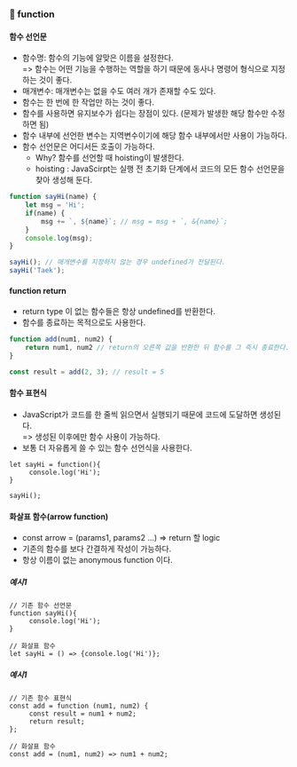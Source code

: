### 📑 function

#### 함수 선언문

* 함수명: 함수의 기능에 알맞은 이름을 설정한다. <br>=> 함수는 어떤 기능을 수행하는 역할을 하기 때문에 동사나 명령어 형식으로 지정하는 것이 좋다.
* 매개변수: 매개변수는 없을 수도 여러 개가 존재할 수도 있다.
* 함수는 한 번에 한 작업만 하는 것이 좋다.
* 함수를 사용하면 유지보수가 쉽다는 장점이 있다. (문제가 발생한 해당 함수만 수정하면 됨)
* 함수 내부에 선언한 변수는 지역변수이기에 해당 함수 내부에서만 사용이 가능하다.
* 함수 선언문은 어디서든 호출이 가능하다.
    * Why? 함수를 선언할 때 hoisting이 발생한다.  
    * hoisting : JavaScirpt는 실행 전 초기화 단계에서 코드의 모든 함수 선언문을 찾아 생성해 둔다.

```javascript
function sayHi(name) {
    let msg = 'Hi';
    if(name) {
        msg += `, ${name}`; // msg = msg + `, &{name}`;
    }
    console.log(msg);
}

sayHi(); // 매개변수를 지정하지 않는 경우 undefined가 전달된다.
sayHi('Taek');
```

#### function return

* return type 이 없는 함수들은 항상 undefined를 반환한다.
* 함수를 종료하는 목적으로도 사용한다.

```javascript
function add(num1, num2) {
    return num1, num2 // return의 오른쪽 값을 반환한 뒤 함수를 그 즉시 종료한다.
}

const result = add(2, 3); // result = 5
```

#### 함수 표현식

* JavaScript가 코드를 한 줄씩 읽으면서 실행되기 때문에 코드에 도달하면 생성된다.<br>=> 생성된 이후에만 함수 사용이 가능하다.
* 보통 더 자유롭게 쓸 수 있는 함수 선언식을 사용한다.

```javascirpt
let sayHi = function(){
     console.log('Hi');
}

sayHi();
```

#### 화살표 함수(arrow function)

* const arrow = (params1, params2 ...) => return 할 logic
* 기존의 함수를 보다 간결하게 작성이 가능하다.
* 항상 이름이 없는 anonymous function 이다.

##### 예시1

```javascirpt
// 기존 함수 선언문
function sayHi(){
     console.log('Hi');
}

// 화살표 함수
let sayHi = () => {console.log('Hi')};
```

##### 예시1

```javascirpt
// 기존 함수 표현식
const add = function (num1, num2) {
     const result = num1 + num2;
     return result;
};

// 화살표 함수
const add = (num1, num2) => num1 + num2;
```
